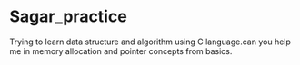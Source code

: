 # Sagar_practice
Trying to learn data structure and algorithm using C language.can you help me in memory allocation and pointer concepts from basics.

